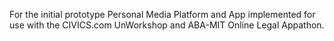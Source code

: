 For the initial prototype Personal Media Platform and App implemented for use with the CIVICS.com UnWorkshop and ABA-MIT Online Legal Appathon.
